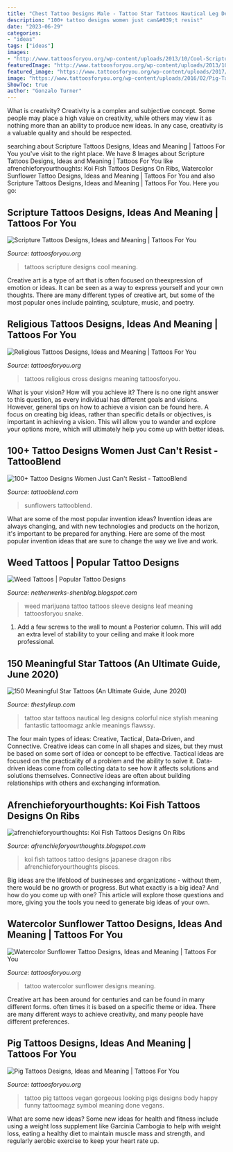 ```yaml
---
title: "Chest Tattoo Designs Male - Tattoo Star Tattoos Nautical Leg Designs Colorful Nice Stylish Meaning Fantastic Tattoomagz Ankle Meanings Flawssy"
description: "100+ tattoo designs women just can&#039;t resist"
date: "2023-06-29"
categories:
- "ideas"
tags: ["ideas"]
images:
- "http://www.tattoosforyou.org/wp-content/uploads/2013/10/Cool-Scripture-Tattoos-767x1024.jpg"
featuredImage: "http://www.tattoosforyou.org/wp-content/uploads/2013/10/Cool-Scripture-Tattoos-767x1024.jpg"
featured_image: "https://www.tattoosforyou.org/wp-content/uploads/2017/10/Watercolor-Tattoo-Sunflower.jpg"
image: "https://www.tattoosforyou.org/wp-content/uploads/2016/02/Pig-Tattoo-Ideas.jpg"
ShowToc: true
author: "Gonzalo Turner"
---
```



What is creativity?
Creativity is a complex and subjective concept. Some people may place a high value on creativity, while others may view it as nothing more than an ability to produce new ideas. In any case, creativity is a valuable quality and should be respected.

	

		
searching about Scripture Tattoos Designs, Ideas and Meaning | Tattoos For You you've visit to the right place. We have 8 Images about Scripture Tattoos Designs, Ideas and Meaning | Tattoos For You like afrenchieforyourthoughts: Koi Fish Tattoos Designs On Ribs, Watercolor Sunflower Tattoo Designs, Ideas and Meaning | Tattoos For You and also Scripture Tattoos Designs, Ideas and Meaning | Tattoos For You. Here you go:
		
    
## Scripture Tattoos Designs, Ideas And Meaning | Tattoos For You

<img loading=lazy src="http://www.tattoosforyou.org/wp-content/uploads/2013/10/Cool-Scripture-Tattoos-767x1024.jpg" onerror="this.onerror=null;this.src='https://tse4.mm.bing.net/th?id=OIP.h6_4QRqBrpKWlQkUgJrrIwHaJ4&amp;pid=15.1';" alt="Scripture Tattoos Designs, Ideas and Meaning | Tattoos For You">

_Source: tattoosforyou.org_

>tattoos scripture designs cool meaning. 

	

Creative art is a type of art that is often focused on theexpression of emotion or ideas. It can be seen as a way to express yourself and your own thoughts. There are many different types of creative art, but some of the most popular ones include painting, sculpture, music, and poetry.

    
## Religious Tattoos Designs, Ideas And Meaning | Tattoos For You

<img loading=lazy src="http://www.tattoosforyou.org/wp-content/uploads/2013/09/Religious-Cross-Tattoos-1024x680.jpg" onerror="this.onerror=null;this.src='https://tse2.mm.bing.net/th?id=OIP.PrUkYSroL3-OGiynyo_-vQHaE6&amp;pid=15.1';" alt="Religious Tattoos Designs, Ideas and Meaning | Tattoos For You">

_Source: tattoosforyou.org_

>tattoos religious cross designs meaning tattoosforyou. 

	

What is your vision? How will you achieve it?
There is no one right answer to this question, as every individual has different goals and visions. However, general tips on how to achieve a vision can be found here. A focus on creating big ideas, rather than specific details or objectives, is important in achieving a vision. This will allow you to wander and explore your options more, which will ultimately help you come up with better ideas.

    
## 100+ Tattoo Designs Women Just Can&#039;t Resist - TattooBlend

<img loading=lazy src="https://tattooblend.com/wp-content/uploads/2017/03/a7.jpg" onerror="this.onerror=null;this.src='https://tse1.mm.bing.net/th?id=OIP.dZgJg-iIkQMWFacihdY45AHaHX&amp;pid=15.1';" alt="100+ Tattoo Designs Women Just Can&#039;t Resist - TattooBlend">

_Source: tattooblend.com_

>sunflowers tattooblend. 

	

What are some of the most popular invention ideas?
Invention ideas are always changing, and with new technologies and products on the horizon, it's important to be prepared for anything. Here are some of the most popular invention ideas that are sure to change the way we live and work.

    
## Weed Tattoos | Popular Tattoo Designs

<img loading=lazy src="http://4.bp.blogspot.com/-9KQC_JSCj8I/UQZhOQN9LHI/AAAAAAAAPPs/wjS-RHGgzy0/s1600/snake_and_weed_tattoo_sitting_3_by_danktat-d4t2zq9.jpg" onerror="this.onerror=null;this.src='https://tse2.mm.bing.net/th?id=OIP.OdTRGtMRydkF4ZlnbWVdfQHaLH&amp;pid=15.1';" alt="Weed Tattoos | Popular Tattoo Designs">

_Source: netherwerks-shenblog.blogspot.com_

>weed marijuana tattoo tattoos sleeve designs leaf meaning tattoosforyou snake. 

	

1. Add a few screws to the wall to mount a Posterior column. This will add an extra level of stability to your ceiling and make it look more professional.

    
## 150 Meaningful Star Tattoos (An Ultimate Guide, June 2020)

<img loading=lazy src="https://thestyleup.com/wp-content/uploads/2015/05/anchor-nautical-star-tattoo-Leg.jpg" onerror="this.onerror=null;this.src='https://tse2.mm.bing.net/th?id=OIP.mgELan4p4Y0n9fn-wqfCsAHaJ6&amp;pid=15.1';" alt="150 Meaningful Star Tattoos (An Ultimate Guide, June 2020)">

_Source: thestyleup.com_

>tattoo star tattoos nautical leg designs colorful nice stylish meaning fantastic tattoomagz ankle meanings flawssy. 

	

The four main types of ideas: Creative, Tactical, Data-Driven, and Connective.
Creative ideas can come in all shapes and sizes, but they must be based on some sort of idea or concept to be effective. Tactical ideas are focused on the practicality of a problem and the ability to solve it. Data-driven ideas come from collecting data to see how it affects solutions and solutions themselves. Connective ideas are often about building relationships with others and exchanging information.

    
## Afrenchieforyourthoughts: Koi Fish Tattoos Designs On Ribs

<img loading=lazy src="http://4.bp.blogspot.com/-bSM83vHH9PM/TzvV_GRNG_I/AAAAAAAABEQ/P1-twrZxQ_A/s1600/japanese-Koi-Fish-full-Tattoos-For-Girls-1516.jpg" onerror="this.onerror=null;this.src='https://tse2.mm.bing.net/th?id=OIP.DVl5dw-tIc6066ZeIHXnNQAAAA&amp;pid=15.1';" alt="afrenchieforyourthoughts: Koi Fish Tattoos Designs On Ribs">

_Source: afrenchieforyourthoughts.blogspot.com_

>koi fish tattoos tattoo designs japanese dragon ribs afrenchieforyourthoughts pisces. 

	

Big ideas are the lifeblood of businesses and organizations - without them, there would be no growth or progress. But what exactly is a big idea? And how do you come up with one? This article will explore those questions and more, giving you the tools you need to generate big ideas of your own.

    
## Watercolor Sunflower Tattoo Designs, Ideas And Meaning | Tattoos For You

<img loading=lazy src="https://www.tattoosforyou.org/wp-content/uploads/2017/10/Watercolor-Tattoo-Sunflower.jpg" onerror="this.onerror=null;this.src='https://tse3.mm.bing.net/th?id=OIP.wQ8fqYpFTdropfvdMyV69wHaJ3&amp;pid=15.1';" alt="Watercolor Sunflower Tattoo Designs, Ideas and Meaning | Tattoos For You">

_Source: tattoosforyou.org_

>tattoo watercolor sunflower designs meaning. 

	

Creative art has been around for centuries and can be found in many different forms. often times it is based on a specific theme or idea. There are many different ways to achieve creativity, and many people have different preferences.

    
## Pig Tattoos Designs, Ideas And Meaning | Tattoos For You

<img loading=lazy src="https://www.tattoosforyou.org/wp-content/uploads/2016/02/Pig-Tattoo-Ideas.jpg" onerror="this.onerror=null;this.src='https://tse3.mm.bing.net/th?id=OIP.fI0XkEjYtIwPH3BBcMYpMwHaJ4&amp;pid=15.1';" alt="Pig Tattoos Designs, Ideas and Meaning | Tattoos For You">

_Source: tattoosforyou.org_

>tattoo pig tattoos vegan gorgeous looking pigs designs body happy funny tattoomagz symbol meaning done vegans. 

	

What are some new ideas?
Some new ideas for health and fitness include using a weight loss supplement like Garcinia Cambogia to help with weight loss, eating a healthy diet to maintain muscle mass and strength, and regularly aerobic exercise to keep your heart rate up.

